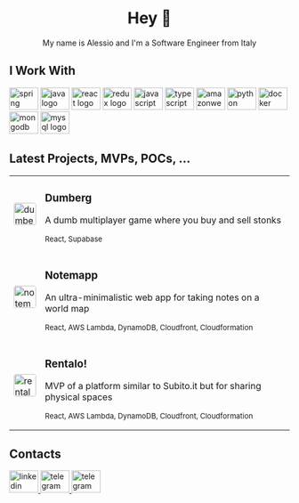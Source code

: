 <h1 align="center">Hey 👋</h1>
<p align="center">My name is Alessio and I'm a Software Engineer from Italy</p>

###

<h2 align="left">I Work With</h2>

<div align="left">
  <img src="https://cdn.jsdelivr.net/gh/devicons/devicon/icons/spring/spring-original.svg" height="40" width="52" alt="spring logo"  />
  <img src="https://cdn.jsdelivr.net/gh/devicons/devicon/icons/java/java-original.svg" height="40" width="52" alt="java logo"  />
  <img src="https://cdn.jsdelivr.net/gh/devicons/devicon/icons/react/react-original.svg" height="40" width="52" alt="react logo"  />
  <img src="https://cdn.jsdelivr.net/gh/devicons/devicon/icons/redux/redux-original.svg" height="40" width="52" alt="redux logo"  />
  <img src="https://cdn.jsdelivr.net/gh/devicons/devicon/icons/javascript/javascript-original.svg" height="40" width="52" alt="javascript logo"  />
  <img src="https://cdn.jsdelivr.net/gh/devicons/devicon/icons/typescript/typescript-original.svg" height="40" width="52" alt="typescript logo"  />
  <img src="https://cdn.jsdelivr.net/gh/devicons/devicon/icons/amazonwebservices/amazonwebservices-original.svg" height="40" width="52" alt="amazonwebservices logo"  />
  <img src="https://cdn.jsdelivr.net/gh/devicons/devicon/icons/python/python-original.svg" height="40" width="52" alt="python logo"  />
  <img src="https://cdn.jsdelivr.net/gh/devicons/devicon/icons/docker/docker-original.svg" height="40" width="52" alt="docker logo"  />
  <img src="https://cdn.jsdelivr.net/gh/devicons/devicon/icons/mongodb/mongodb-original.svg" height="40" width="52" alt="mongodb logo"  />
  <img src="https://cdn.jsdelivr.net/gh/devicons/devicon/icons/mysql/mysql-original.svg" height="40" width="52" alt="mysql logo"  />
</div>

###

<h2 align="left">Latest Projects, MVPs, POCs, ...</h2>

<table style="border: none; border-color: transparent;">
    <tbody>
        <tr>
            <td>
                <a href="https://stonkgame.netlify.app">
                    <img src="https://stonkgame.netlify.app/logo512.png" width="40" height="40" alt="dumberg logo" style="border-radius: 10%">
                </a>
            </td>
            <td>
                <span>
                    <h3>Dumberg</h3>
                    <p>A dumb multiplayer game where you buy and sell stonks</p>
                    <p style="font-size: small">React, Supabase</p>
                </span>
            </td>
        </tr>
        <tr>
            <td>
                <a href="https://notemapp.com">
                    <img src="https://notemapp.com/logo512.png" width="40" height="40" alt="notemapp logo" style="border-radius: 10%">
                </a>
            </td>
            <td>
                <span>
                    <h3>Notemapp</h3>
                    <p>An ultra-minimalistic web app for taking notes on a world map</p>
                    <p style="font-size: small">React, AWS Lambda, DynamoDB, Cloudfront, Cloudformation</p>
                </span>
            </td>
        </tr>
        <tr>
            <td>
                <a href="https://d2ridskegy1euv.cloudfront.net">
                    <img src="https://d2ridskegy1euv.cloudfront.net/logo512.png" width="40" height="40" alt="rentalo logo" style="border-radius: 10%">
                </a>
            </td>
            <td>
                <span>
                    <h3>Rentalo!</h3>
                    <p>MVP of a platform similar to Subito.it but for sharing physical spaces</p>
                    <p style="font-size: small">React, AWS Lambda, DynamoDB, Cloudfront, Cloudformation</p>
                </span>
            </td>
        </tr>
    </tbody>
</table>

###

<h2 align="left">Contacts</h2>

<div align="left">
  <a href="https://www.linkedin.com/in/alessiovierti" target="_blank">
    <img src="https://raw.githubusercontent.com/maurodesouza/profile-readme-generator/master/src/assets/icons/social/linkedin/default.svg" width="52" height="40" alt="linkedin logo" />
  </a>
  <a href="https://telegram.me/fd42493e" target="_blank">
    <img src="https://raw.githubusercontent.com/maurodesouza/profile-readme-generator/master/src/assets/icons/social/telegram/default.svg" width="52" height="40" alt="telegram logo" />
  </a>
    <a href="mailto:alessio.vierti@gmail.com" target="_blank">
    <img src="https://raw.githubusercontent.com/maurodesouza/profile-readme-generator/master/src/assets/icons/social/gmail/default.svg" width="52" height="40" alt="telegram logo" />
  </a>
</div>
